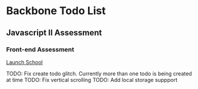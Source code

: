 # Backbone Todo List
## Javascript II Assessment
### Front-end Assessment
[Launch School](http:www//launchschool.com)


TODO: Fix create todo glitch. Currently more than one todo is being created at time
TODO: Fix vertical scrolling
TODO: Add local storage suppport
